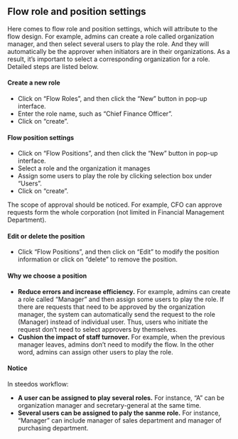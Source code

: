 ## Flow role and position settings
Here comes to flow role and position settings, which will attribute to the flow design. For example, admins can create a role called organization manager, and then select several users to play the role. And they will automatically be the approver when initiators are in their organizations. As a result, it’s important to select a corresponding organization for a role.
Detailed steps are listed below. 

#### Create a new role
- Click on “Flow Roles”, and then click the “New” button in pop-up interface.
- Enter the role name, such as “Chief Finance Officer”.
- Click on “create”.

#### Flow position settings
- Click on “Flow Positions”, and then click the “New” button in pop-up interface.
- Select a role and the organization it manages
- Assign some users to play the role by clicking selection box under “Users”.
- Click on “create”.

 The scope of approval should be noticed. For example, CFO can approve requests form the whole corporation (not limited in Financial Management Department).

#### Edit or delete the position
- Click “Flow Positions”, and then click on “Edit” to modify the position information or click on “delete” to remove the position.

#### Why we choose a position
- **Reduce errors and increase efficiency.** For example, admins can create a role called “Manager” and then assign some users to play the role. If there are requests that need to be approved by the organization manager, the system can automatically send the request to the role (Manager) instead of individual user. Thus, users who initiate the request don’t need to select approvers by themselves. 
- **Cushion the impact of staff turnover.** For example, when the previous manager leaves, admins don’t need to modify the flow. In the other word, admins can assign other users to play the role.

#### Notice
In steedos workflow:
- **A user can be assigned to play several roles.** For instance, “A” can be organization manager and secretary-general at the same time.
- **Several users can be assigned to paly the sanme role.** For instance, “Manager” can include manager of sales department and manager of purchasing department.

